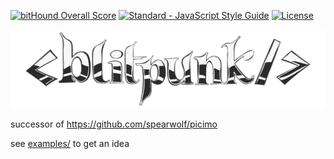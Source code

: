 
[![bitHound Overall Score](https://www.bithound.io/github/spearwolf/blitpunk/badges/score.svg)](https://www.bithound.io/github/spearwolf/blitpunk) [![Standard - JavaScript Style Guide](https://img.shields.io/badge/code%20style-standard-brightgreen.svg)](http://standardjs.com/) [![License](https://img.shields.io/badge/License-Apache%202.0-blue.svg)](https://opensource.org/licenses/Apache-2.0)

![blitpunk](assets/blitpunk-logo-1024x256.png)

successor of https://github.com/spearwolf/picimo

see [examples/](examples/) to get an idea
